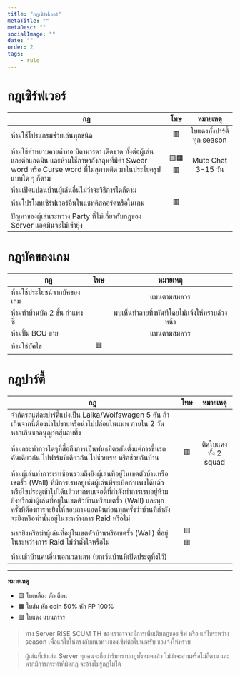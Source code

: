 ```yaml
---
title: "กฎเซิร์ฟเวอร์"
metaTitle: ""
metaDesc: ""
socialImage: ""
date: ""
order: 2
tags:
    - rule
---
```


# กฎเซิร์ฟเวอร์

กฎ|โทษ|หมายเหตุ
-|:-:|:-:
ห้ามใช้โปรแกรมช่วยเล่นทุกชนิด | 🟥 | ใบแดงทั้งปาร์ตี้ ทุก season
ห้ามใช้คำหยาบคายด่าทอ บิดามารดา เด็ดขาด ทั้งต่อผู้เล่นและต่อแอดมิน และห้ามใช้ภาษาอังกฤษที่มีคำ Swear word หรือ Curse word ที่ไม่สุภาพติด มาในประโยครูปแบบใด ๆ ก็ตาม |🟨🟧🟥| Mute Chat 3-15 วัน
ห้ามเปิดแปลนบ้านผู้เล่นอื่นไม่ว่าจะวิธีการใดก็ตาม||
ห้ามโปรโมทเซิร์ฟเวอร์อื่นในแชทดิสคอร์ดหรือในเกม|🟥|
ปัญหาของผู้เล่นระหว่าง Party ที่ไม่เกี่ยวกับกฎของ Server แอดมินจะไม่เข้ายุ่ง||

# กฎบัคของเกม

กฎ|โทษ|หมายเหตุ
-|:-:|:-:
ห้ามใช้ประโยชน์จากบัคของเกม||แบนตามสมควร
ห้ามทำบ้านบัค 2 ชั้น กำแพงซี่||พบเห็นทำลายทิ้งทันทีโดยไม่เเจ้งให้ทราบล่วงหน้า
ห้ามปั้ม BCU ขาย||แบนตามสมควร
ห้ามใช่บัคไข|🟥|

# กฎปาร์ตี้

กฎ|โทษ|หมายเหตุ
-|:-:|:-:
จำกัดรถแต่ละปาร์ตี้แบ่งเป็น Laika/Wolfswagen 5 คัน ถ้าเกินจากนี้ต้องนำไปขายหรือนำไปปล่อยในเเมพ ภายใน 2 วันหากเกินขออนุญาตสุ่มลบทิ้ง||
ห้ามกระทำการใดๆที่สื่อถึงการเป็นพันธมิตรกันตั้งแต่การขึ้นรถคันเดียวกัน ไปฟาร์มที่เดียวกัน ไปช่วยเรท หรือช่วยกันบ้าน |🟥|ติดใบเเดงทั้ง 2 squad
ห้ามผู้เล่นทำการเรทซ้อนรวมถึงยิงผู้เล่นที่อยู่ในเขตตัวบ้านหรือเขตรั้ว (Wall) ที่มีการเรทอยู่เช่นผู้เล่นที่ระเบิดกำเเพงได้เเล้วหรือไขประตูเข้าไปได้เเล้วหากพบเจอตี้ที่กำลังทำการเรทอยู่ห้ามยิงหรือฆ่าผู้เล่นที่อยู่ในเขตตัวบ้านหรือเขตรั้ว (Wall) และทุกครั้งที่ต้องการจะยิงให้สอบถามแอดมินก่อนทุกครั้งว่าบ้านที่กำลังจะยิงหรือฆ่านั้นอยู่ในระหว่างการ Raid หรือไม่||
หากยิงหรือฆ่าผู้เล่นที่อยู่ในเขตตัวบ้านหรือเขตรั้ว (Wall) ที่อยู่ในระหว่างการ Raid ไม่ว่าตั้งใจหรือไม่|🟨🟥|
ห้ามเข้าบ้านคนอื่นนอกเวลาเลท (ยกเว้นบ้านที่เปิดประตูทิ้งไว้)||

------------

**หมายเหตุ**

-   🟨 ใบเหลือง ตักเตือน
-   🟧 ใบส้ม หัก coin 50% หัก FP 100%
-   🟥 ใบแดง แบนถาวร

> ทาง Server RISE SCUM TH ของเราอาจจะมีการเพื่มเติมกฎของเซิฟ หรือ แก้ไขระหว่าง season เพื่อแก้ไขให้ตรงกับแนวทางของเซิฟต่อไปนะครับ ขอแจ้งให้ทราบ

> ผู้เล่นที่เข้าเล่น Server ทุกคนจะถือว่ารับทราบกฎทั้งหมดแล้ว ไม่ว่าจะอ่านหรือไม่ก็ตาม และหากมีการกระทำที่ผิดกฎ จะอ้างไม่รู้กฎไม่ได้




